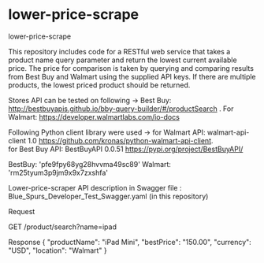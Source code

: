 # lower-price-scrape
lower-price-scrape

This repository includes code for a RESTful web service that takes a product name query parameter and return the lowest current available price. The price for comparison is taken by querying and comparing results from Best Buy and Walmart using the supplied API keys. If there are multiple products, the lowest priced product should be returned.

Stores API can be tested on following ->  Best Buy: http://bestbuyapis.github.io/bby-query-builder/#/productSearch . For Walmart:  https://developer.walmartlabs.com/io-docs

Following Python client library were used -> 
    for Walmart API: walmart-api-client 1.0  https://github.com/kronas/python-walmart-api-client.   
    for Best Buy API: BestBuyAPI 0.0.51  https://pypi.org/project/BestBuyAPI/
  
  
BestBuy: 'pfe9fpy68yg28hvvma49sc89'
Walmart: 'rm25tyum3p9jm9x9x7zxshfa'

Lower-price-scraper API description in  Swagger file : Blue_Spurs_Developer_Test_Swagger.yaml (in this repository)

Request

GET /product/search?name=ipad



Response
{
    "productName": "iPad Mini",
    "bestPrice": "150.00",
    "currency": "USD",
    "location": "Walmart"
}
